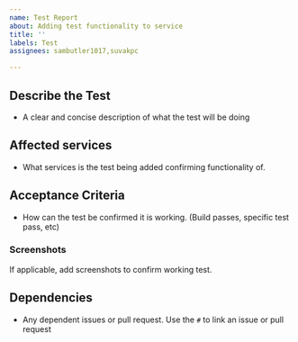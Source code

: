 ```yaml
---
name: Test Report
about: Adding test functionality to service
title: ''
labels: Test
assignees: sambutler1017,suvakpc

---
```


## **Describe the Test**
- A clear and concise description of what the test will be doing

## **Affected services**
- What services is the test being added confirming functionality of.

## **Acceptance Criteria**
- How can the test be confirmed it is working. (Build passes, specific test pass, etc)

### **Screenshots**
If applicable, add screenshots to confirm working test.

## **Dependencies**
- Any dependent issues or pull request. Use the `#` to link an issue or pull request
